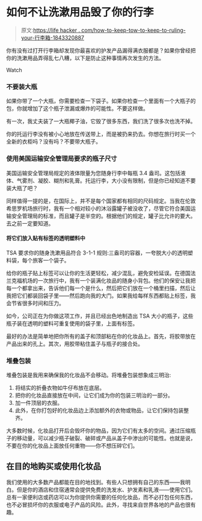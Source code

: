 # 如何不让洗漱用品毁了你的行李

> 原文:[https://life hacker . com/how-to-keep-tow-to-keep-to-ruling-your-行李箱-1843320887](https://lifehacker.com/how-to-keep-toiletries-from-ruining-your-luggage-1843320887)

你有没有过打开行李箱却发现你最喜欢的护发产品漏得满衣服都是？如果你曾经把你的洗漱用品弄得乱七八糟，以下是防止这种事情再次发生的方法。

Watch

### **不要装大瓶**

如果你带了一个大瓶，你需要检查一下袋子。如果你检查一个里面有一个大瓶子的包，你就增加了这个瓶子泄漏或爆炸的可能性。不要这样做。

有一次，我丈夫装了一大瓶椰子油，它毁了很多东西，我们洗了很多次也洗不掉。

你的托运行李没有被小心地放在传送带上，而是被扔来扔去。你想在旅行时买一个全新的衣柜吗？没有吗？不要带大瓶子。

### **使用美国运输安全管理局要求的瓶子尺寸**

美国运输安全管理局规定的液体限量为您随身行李中每瓶 3.4 盎司。这包括液体、气雾剂、凝胶、糊剂和乳膏。托运行李，大小没有限制，但是你已经知道不要装大瓶了吧？

同样值得一提的是，在国际上，并不是每个国家都有相同的尺码规定。当我在伦敦希思罗机场旅行时，我有一个相对较小的沐浴露罐子被没收了，尽管它符合美国运输安全管理局的标准，而且罐子是半空的。根据他们的规定，罐子比允许的要大。去之前一定要知道。

#### **将它们放入贴有标签的透明塑料中**

TSA 要求你的随身洗漱用品符合 3-1-1 规则:三盎司的容器，一夸脱大小的透明塑料袋，每个旅客一个袋子。

给你的瓶子贴上标签可以让你的生活更轻松，减少混乱，避免安检延误。在德国法兰克福机场的一次旅行中，我有一个装满化妆品的随身小背包。他们的保安让我把每一个都拿出来，告诉他们每一个是什么，然后把它们放在一个桶里扫描，然后让我把它们都装回袋子里——然后跑向我的大门。如果我给每样东西都贴上标签，我会节省很多时间和压力。

如今，公司正在为你做这项工作，并且已经出色地制造出 TSA 大小的瓶子，这些瓶子装在透明的塑料可重复使用的袋子里，上面有标签。

最好的办法是简单地把你所有的盖子和顶部粘在你的化妆品上。首先，将胶带放在产品出来的孔上。其次，用胶带粘住盖子与瓶子的接合处。

### **堆叠包装**

堆叠包装是我用来确保我的化妆品不会移动。将堆叠包装想象成三明治:

1.  将结实的折叠衣物如牛仔布放在底层。
2.  把你的化妆品直接放在中间，让它们成为你的包装三明治的一部分。
3.  加一件顶层的衣服。
4.  此外，在你打包好的化妆品边上添加额外的衣物或物品，让它们保持包装整齐。

大多数时候，化妆品打开后会毁坏你的物品，因为它们有太多的空间。通过压缩瓶子的移动量，可以减少瓶子破裂、破碎或产品从盖子中渗出的可能性。也就是说，不要在你的化妆品上面放任何重物——你不想压碎它们。

## **在目的地购买或使用化妆品**

我们使用的大多数产品都能在目的地找到。有些人只想拥有自己的东西——我明白。但是你的酒店和住宿通常会提供免费的洗发水、护发素和乳液——使用它们。总有一家便利店或药店可以为你提供你需要的任何化妆品，而不必打包任何东西，也不必冒损坏你的衣服或电子产品的风险。此外，寻找来自世界各地的产品也很有趣。